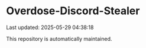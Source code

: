 # Overdose-Discord-Stealer

Last updated: 2025-05-29 04:38:18

This repository is automatically maintained.

